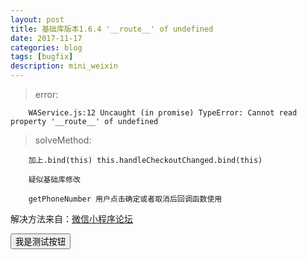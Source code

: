 ```yaml
---
layout: post
title: 基础库版本1.6.4 '__route__' of undefined
date: 2017-11-17
categories: blog
tags: [bugfix]
description: mini_weixin
---
```


>error:

        WAService.js:12 Uncaught (in promise) TypeError: Cannot read property '__route__' of undefined

>solveMethod:

        加上.bind(this) this.handleCheckoutChanged.bind(this)
        
        疑似基础库修改

        getPhoneNumber 用户点击确定或者取消后回调函数使用

解决方法来自：<a href="https://developers.weixin.qq.com/blogdetail?action=get_post_info&docid=5b821348ef82478527d8fdcf3af5f207&highline=__route__&token=226821302&lang=zh_CN">微信小程序论坛</a>


<script type="text/javascript" src="https://res.wx.qq.com/open/js/jweixin-1.3.0.js"></script>
<button onclick='btnclick()'>我是测试按钮</button>

<script type="text/javascript">
console.log(window.__wxjs_environment === 'miniprogram');
function btnclick (){
console.log(window.__wxjs_environment === 'miniprogram');
wx.miniProgram.navigateTo({url:'pages/index/index'});}
</script>
